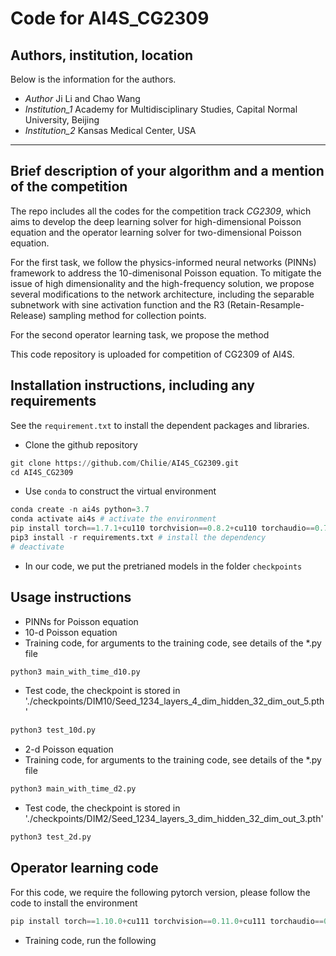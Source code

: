 # Code for AI4S_CG2309 
## Authors, institution, location
Below is the information for the authors.
+ *Author* Ji Li and Chao Wang
+ *Institution_1* Academy for Multidisciplinary Studies, Capital Normal University, Beijing
+ *Institution_2* Kansas Medical Center, USA
-------
## Brief description of your algorithm and a mention of the competition
The repo includes all the codes for the competition track *CG2309*, which aims to develop the deep learning solver for high-dimensional Poisson equation and the operator learning solver for two-dimensional Poisson equation. 

For the first task, we follow the physics-informed neural networks (PINNs) framework to address the 10-dimenisonal Poisson equation. To mitigate the issue of high dimensionality and the high-frequency solution, we propose several modifications to the network architecture, including the separable subnetwork with sine activation function and the R3 (Retain-Resample-Release) sampling method for collection points.

For the second operator learning task, we propose the method

This code repository is uploaded for competition of CG2309 of AI4S.

## Installation instructions, including any requirements
See the ```requirement.txt``` to install the dependent packages and libraries.

+ Clone the github repository
```python
git clone https://github.com/Chilie/AI4S_CG2309.git
cd AI4S_CG2309
```
+ Use ```conda``` to construct the virtual environment
```python
conda create -n ai4s python=3.7
conda activate ai4s # activate the environment
pip install torch==1.7.1+cu110 torchvision==0.8.2+cu110 torchaudio==0.7.2 -f https://download.pytorch.org/whl/torch_stable.html # install cuda verison of pytorch
pip3 install -r requirements.txt # install the dependency 
# deactivate
```
+ In our code, we put the pretrianed models in the folder `checkpoints`

## Usage instructions
+ PINNs for Poisson equation
+ 10-d Poisson equation
+ Training code, for arguments to the training code, see details of the *.py file
```python
python3 main_with_time_d10.py
```
+ Test code, the checkpoint is stored in './checkpoints/DIM10/Seed_1234_layers_4_dim_hidden_32_dim_out_5.pth'
```python
python3 test_10d.py
```
+ 2-d Poisson equation
+ Training code, for arguments to the training code, see details of the *.py file
```python
python3 main_with_time_d2.py
```
+ Test code, the checkpoint is stored in './checkpoints/DIM2/Seed_1234_layers_3_dim_hidden_32_dim_out_3.pth'
```python
python3 test_2d.py
```

## Operator learning code

For this code, we require the following pytorch version, please follow the code to install the environment
```python
pip install torch==1.10.0+cu111 torchvision==0.11.0+cu111 torchaudio==0.10.0 -f https://download.pytorch.org/whl/torch_stable.html
```

+ Training code, run the following 